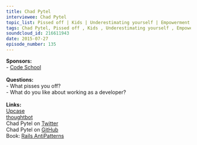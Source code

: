 ```yaml
--- 
title: Chad Pytel
interviewee: Chad Pytel
topic_list: Pissed off | Kids | Underestimating yourself | Empowerment | Seeking permission | CEO role | Management style | Decision making | Lip service | Playbook | Challenges | Sacrificing sales | Creating things | Business processes 
tags: Chad Pytel, Pissed off , Kids , Underestimating yourself , Empowerment , Seeking permission , CEO role , Management style , Decision making , Lip service , Playbook , Challenges , Sacrificing sales , Creating things , Business processes 
soundcloud_id: 216611943
date: 2015-07-27
episode_number: 135
---
```

 
<p class="show_notes_display"><b>Sponsors:<br></b>- <a rel="nofollow" target="_blank" href="https://www.codeschool.com/">Code School</a><b><br></b><b><br>Questions:</b><br>- What pisses you off?<br>- What do you like about working as a developer?<br><br><b>Links:<br></b><a rel="nofollow" target="_blank" href="https://upcase.com/">Upcase</a><br><a rel="nofollow" target="_blank" href="https://thoughtbot.com/">thoughtbot</a><br>Chad Pytel on <a rel="nofollow" target="_blank" href="https://twitter.com/cpytel">Twitter</a><br>Chad Pytel on <a rel="nofollow" target="_blank" href="https://github.com/cpytel">GitHub</a><br>Book: <a rel="nofollow" target="_blank" href="http://railsantipatterns.com/">Rails AntiPatterns</a><br></p>
